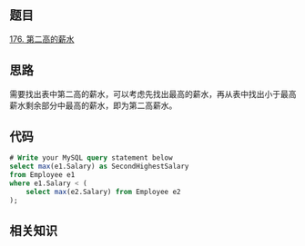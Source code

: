 ## 题目
[176. 第二高的薪水](https://leetcode-cn.com/problems/second-highest-salary/)

## 思路
需要找出表中第二高的薪水，可以考虑先找出最高的薪水，再从表中找出小于最高薪水剩余部分中最高的薪水，即为第二高薪水。

## 代码
```sql
# Write your MySQL query statement below
select max(e1.Salary) as SecondHighestSalary
from Employee e1
where e1.Salary < (
    select max(e2.Salary) from Employee e2 
);
```

## 相关知识

